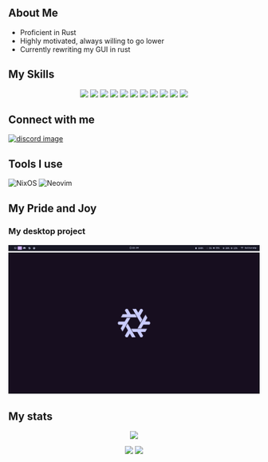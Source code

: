 ## **About Me**

- Proficient in Rust
- Highly motivated, always willing to go lower
- Currently rewriting my GUI in rust

## **My Skills**

<p align="center">
  <img src="https://img.shields.io/badge/Rust-000000?style=for-the-badge&logo=rust&logoColor=white" />
  <img src ="https://img.shields.io/badge/Zig-%23F7A41D.svg?style=for-the-badge&logo=zig&logoColor=white" />
  <img src="https://img.shields.io/badge/c-%2300599C.svg?style=for-the-badge&logo=c&logoColor=white" />
  <img src="https://img.shields.io/badge/git-%3776AB.svg?style=for-the-badge&logo=git&logoColor=white&color=F05032" />
  <img src="https://img.shields.io/badge/Linux-FCC624?style=for-the-badge&logo=linux&logoColor=black" />
  <img src="https://img.shields.io/badge/NIX-5277C3.svg?style=for-the-badge&logo=NixOS&logoColor=white" />
  <img src="https://img.shields.io/badge/React-20232A?style=for-the-badge&logo=react&logoColor=61DAFB" />
  <img src="https://img.shields.io/badge/JavaScript-323330?style=for-the-badge&logo=javascript&logoColor=F7DF1E" />
  <img src="https://img.shields.io/badge/typescript-%23007ACC.svg?style=for-the-badge&logo=typescript&logoColor=white" />
  <img src="https://img.shields.io/badge/html5-%23E34F26.svg?style=for-the-badge&logo=html5&logoColor=white" />
  <img src="https://img.shields.io/badge/css3-%231572B6.svg?style=for-the-badge&logo=css3&logoColor=white" />
</p>

## **Connect with me**

<div id= "Connect">
 <a href="https://discordapp.com/users/unixpariah" target="_blank">
  <img src="https://img.shields.io/badge/Discord-5865F2?style=for-the-badge&logo=discord&logoColor=white" alt="discord image">
 </a>
</div>

## **Tools I use**

![NixOS](https://img.shields.io/badge/NIXOS-5277C3.svg?style=for-the-badge&logo=NixOS&logoColor=white)
![Neovim](https://img.shields.io/badge/NeoVim-%2357A143.svg?&style=for-the-badge&logo=neovim&logoColor=white)

## **My Pride and Joy**

### **My desktop project**

<a title="Waystatus: Status bar for wlroots based wayland compositors&#10Rendering from css is handled by my custom crate css-image" href="https://github.com/unixpariah/waystatus" >
<img id="status_bar" src="./images/status_bar.png">
</a>
<a title="Ruin: The battery indicator&#10Depends on self written wallpaper daemon as library, wlrs which aims to increase performance by reducing reads and writes to disk" href="https://github.com/unixpariah/ruin" >
<img id="wallpaper" src="./images/wallpaper.png">
</a>

## **My stats**

<div style="display: flex; justify-content: center; align-items: center;">
        <img style="width: 48%;" src="https://github-readme-stats.vercel.app/api?username=unixpariah&show_icons=true&theme=tokyonight&count_private=true" alt=""/>
        <img style="width: 51%;" src="https://github-readme-streak-stats.herokuapp.com?user=unixpariah&theme=github-dark-blue&date_format=j%20M%5B%20Y%5D"/>
</div>


<div>
   <p align="center">
     <img height="250px" src="https://github-readme-stats.vercel.app/api/top-langs/?username=unixpariah&hide=html&hide_title=true&hide_border=true&layout=compact&langs_count=6&text_color=000&icon_color=fff&bg_color=0,52fa5a,4dfcff,c64dff&theme=graywhite">
    <img src="https://github-profile-trophy.vercel.app/?username=unixpariah&theme=onestar">
  </p>
</div>
